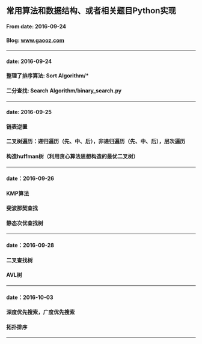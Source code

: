 ## 常用算法和数据结构、或者相关题目Python实现
#### From date: 2016-09-24
#### Blog: www.gaooz.com
---
#### date: 2016-09-24
#### 整理了排序算法: Sort Algorithm/*
#### 二分查找: Search Algorithm/binary_search.py
---
#### date: 2016-09-25
#### 链表逆置
#### 二叉树遍历：递归遍历（先、中、后），非递归遍历（先、中、后），层次遍历
#### 构造huffman树（利用贪心算法思想构造的最优二叉树）
---
#### date：2016-09-26
#### KMP算法
#### 斐波那契查找
#### 静态次优查找树
---
#### date：2016-09-28
#### 二叉查找树
#### AVL树
---
#### date：2016-10-03
#### 深度优先搜索，广度优先搜索
#### 拓扑排序
---